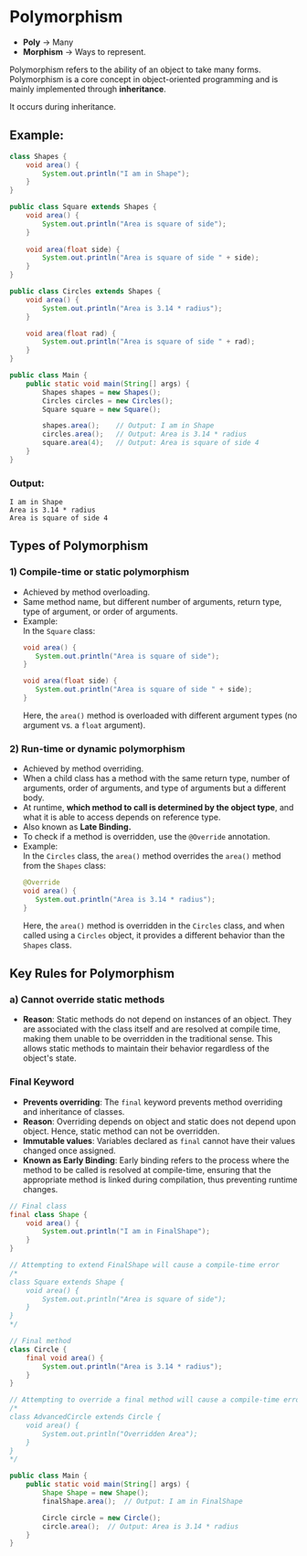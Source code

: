 # Polymorphism
- **Poly** -> Many
- **Morphism** -> Ways to represent.

Polymorphism refers to the ability of an object to take many forms. Polymorphism is a core concept in object-oriented programming and is mainly implemented through **inheritance**.

It occurs during inheritance.

## Example:

```java
class Shapes {
    void area() {
        System.out.println("I am in Shape");
    }
}

public class Square extends Shapes {
    void area() {
        System.out.println("Area is square of side");
    }
    
    void area(float side) {
        System.out.println("Area is square of side " + side);
    }
}

public class Circles extends Shapes {
    void area() {
        System.out.println("Area is 3.14 * radius");
    }

    void area(float rad) {
        System.out.println("Area is square of side " + rad);
    }
}

public class Main {
    public static void main(String[] args) {
        Shapes shapes = new Shapes();
        Circles circles = new Circles();
        Square square = new Square();

        shapes.area();    // Output: I am in Shape
        circles.area();   // Output: Area is 3.14 * radius
        square.area(4);   // Output: Area is square of side 4
    }
}
```

### Output:
```
I am in Shape  
Area is 3.14 * radius  
Area is square of side 4
```

## Types of Polymorphism

### 1) **Compile-time or static polymorphism**
- Achieved by method overloading.
- Same method name, but different number of arguments, return type, type of argument, or order of arguments.
- Example:  
  In the `Square` class:
  ```java
  void area() {
     System.out.println("Area is square of side");
  }

  void area(float side) {
     System.out.println("Area is square of side " + side);
  }
  ```
  Here, the `area()` method is overloaded with different argument types (no argument vs. a `float` argument).

### 2) **Run-time or dynamic polymorphism**
- Achieved by method overriding.
- When a child class has a method with the same return type, number of arguments, order of arguments, and type of arguments but a different body.
- At runtime, **which method to call is determined by the object type**, and what it is able to access depends on reference type.
- Also known as **Late Binding.**
- To check if a method is overridden, use the `@Override` annotation.
- Example:  
  In the `Circles` class, the `area()` method overrides the `area()` method from the `Shapes` class:
  ```java
  @Override
  void area() {
     System.out.println("Area is 3.14 * radius");
  }
  ```
  Here, the `area()` method is overridden in the `Circles` class, and when called using a `Circles` object, it provides a different behavior than the `Shapes` class.

## Key Rules for Polymorphism

### a) Cannot override static methods
- **Reason**: Static methods do not depend on instances of an object. They are associated with the class itself and are resolved at compile time, making them unable to be overridden in the traditional sense. This allows static methods to maintain their behavior regardless of the object's state.

### Final Keyword
- **Prevents overriding**: The `final` keyword prevents method overriding and inheritance of classes.
- **Reason**: Overriding depends on object and static does not depend upon object. Hence, static method can not be overridden. 
- **Immutable values**: Variables declared as `final` cannot have their values changed once assigned.
- **Known as Early Binding**: Early binding refers to the process where the method to be called is resolved at compile-time, ensuring that the appropriate method is linked during compilation, thus preventing runtime changes.

```java
// Final class
final class Shape {
    void area() {
        System.out.println("I am in FinalShape");
    }
}

// Attempting to extend FinalShape will cause a compile-time error
/*
class Square extends Shape {
    void area() {
        System.out.println("Area is square of side");
    }
}
*/

// Final method
class Circle {
    final void area() {
        System.out.println("Area is 3.14 * radius");
    }
}

// Attempting to override a final method will cause a compile-time error
/*
class AdvancedCircle extends Circle {
    void area() {
        System.out.println("Overridden Area");
    }
}
*/

public class Main {
    public static void main(String[] args) {
        Shape Shape = new Shape();
        finalShape.area();  // Output: I am in FinalShape

        Circle circle = new Circle();
        circle.area();  // Output: Area is 3.14 * radius
    }
}
